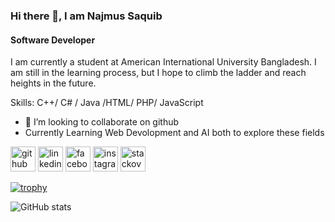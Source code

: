 ### Hi there 👋, I am Najmus Saquib
#### Software Developer 


I am currently a student at American International University Bangladesh. I am still in the learning process, but I hope to climb the ladder and reach heights in the future.

Skills: C++/ C# / Java /HTML/ PHP/ JavaScript

- 👯 I’m looking to collaborate on github
- Currently Learning Web Devolopment and AI both to explore these fields 


[<img src='https://cdn.jsdelivr.net/npm/simple-icons@3.0.1/icons/github.svg' alt='github' height='40'>](https://github.com/0NJS0)  [<img src='https://cdn.jsdelivr.net/npm/simple-icons@3.0.1/icons/linkedin.svg' alt='linkedin' height='40'>](https://www.linkedin.com/in/njs-aurko-697b272a8/)  [<img src='https://cdn.jsdelivr.net/npm/simple-icons@3.0.1/icons/facebook.svg' alt='facebook' height='40'>](https://www.facebook.com/njsaurko3)  [<img src='https://cdn.jsdelivr.net/npm/simple-icons@3.0.1/icons/instagram.svg' alt='instagram' height='40'>](https://www.instagram.com/_najmus_/)  [<img src='https://cdn.jsdelivr.net/npm/simple-icons@3.0.1/icons/stackoverflow.svg' alt='stackoverflow' height='40'>](https://stackoverflow.com/users/NJS)  

[![trophy](https://github-profile-trophy.vercel.app/?username=0NJS0)](https://github.com/ryo-ma/github-profile-trophy)

![GitHub stats](https://github-readme-stats.vercel.app/api?username=0NJS0&show_icons=true)  

